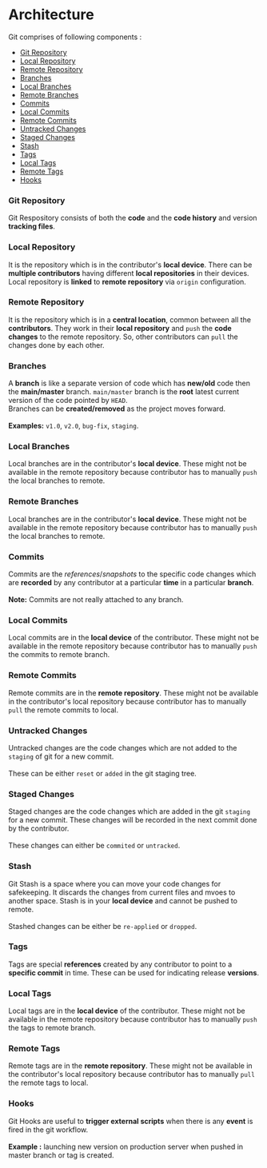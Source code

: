 # Architecture

Git comprises of following components :

-   [Git Repository](#git-repository)
-   [Local Repository](#local-repository)
-   [Remote Repository](#remote-repository)
-   [Branches](#branches)
-   [Local Branches](#local-branches)
-   [Remote Branches](#remote-branches)
-   [Commits](#commits)
-   [Local Commits](#local-commits)
-   [Remote Commits](#remote-commits)
-   [Untracked Changes](#untracked-changes)
-   [Staged Changes](#staged-changes)
-   [Stash](#stash)
-   [Tags](#tags)
-   [Local Tags](#local-tags)
-   [Remote Tags](#remote-tags)
-   [Hooks](#hooks)

### Git Repository

Git Respository consists of both the **code** and the **code history** and version **tracking files**.

### Local Repository

It is the repository which is in the contributor's **local device**. There can be **multiple contributors** having different **local repositories** in their devices. Local repository is **linked** to **remote repository** via `origin` configuration.

### Remote Repository

It is the repository which is in a **central location**, common between all the **contributors**. They work in their **local repository** and `push` the **code changes** to the remote repository. So, other contributors can `pull` the changes done by each other.

### Branches

A **branch** is like a separate version of code which has **new/old** code then the **main/master** branch. `main/master` branch is the **root** latest current version of the code pointed by `HEAD`. <br>Branches can be **created/removed** as the project moves forward. <br><br>**Examples:** `v1.0`, `v2.0`, `bug-fix`, `staging`.

### Local Branches

Local branches are in the contributor's **local device**. These might not be available in the remote repository because contributor has to manually `push` the local branches to remote.

### Remote Branches

Local branches are in the contributor's **local device**. These might not be available in the remote repository because contributor has to manually `push` the local branches to remote.

### Commits

Commits are the _references_/_snapshots_ to the specific code changes which are **recorded** by any contributor at a particular **time** in a particular **branch**. <br><br>**Note:** Commits are not really attached to any branch.

### Local Commits

Local commits are in the **local device** of the contributor. These might not be available in the remote repository because contributor has to manually `push` the commits to remote branch.

### Remote Commits

Remote commits are in the **remote repository**. These might not be available in the contributor's local repository because contributor has to manually `pull` the remote commits to local.

### Untracked Changes

Untracked changes are the code changes which are not added to the `staging` of git for a new commit. <br><br>These can be either `reset` or `added` in the git staging tree.

### Staged Changes

Staged changes are the code changes which are added in the git `staging` for a new commit. These changes will be recorded in the next commit done by the contributor. <br><br>These changes can either be `commited` or `untracked`.

### Stash

Git Stash is a space where you can move your code changes for safekeeping. It discards the changes from current files and mvoes to another space. Stash is in your **local device** and cannot be pushed to remote. <br><br>Stashed changes can be either be `re-applied` or `dropped`.

### Tags

Tags are special **references** created by any contributor to point to a **specific commit** in time. These can be used for indicating release **versions**.

### Local Tags

Local tags are in the **local device** of the contributor. These might not be available in the remote repository because contributor has to manually `push` the tags to remote branch.

### Remote Tags

Remote tags are in the **remote repository**. These might not be available in the contributor's local repository because contributor has to manually `pull` the remote tags to local.

### Hooks

Git Hooks are useful to **trigger external scripts** when there is any **event** is fired in the git workflow. <br><br>**Example :** launching new version on production server when pushed in master branch or tag is created.
